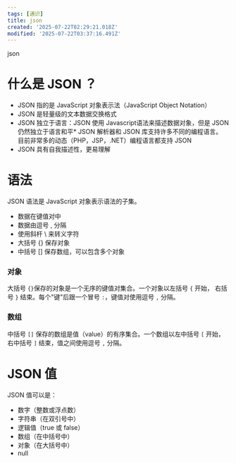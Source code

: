 ```yaml
---
tags: [通识]
title: json
created: '2025-07-22T02:29:21.018Z'
modified: '2025-07-22T03:37:16.491Z'
---
```


json

# 什么是 JSON ？

* JSON 指的是 JavaScript 对象表示法（JavaScript Object Notation）
* JSON 是轻量级的文本数据交换格式
* JSON 独立于语言：JSON 使用 Javascript语法来描述数据对象，但是 JSON 仍然独立于语言和平* JSON 解析器和 JSON 库支持许多不同的编程语言。 目前非常多的动态（PHP，JSP，.NET）编程语言都支持 JSON
* JSON 具有自我描述性，更易理解

# 语法

JSON 语法是 JavaScript 对象表示语法的子集。
* 数据在键值对中
* 数据由逗号 , 分隔
* 使用斜杆 \ 来转义字符
* 大括号 {} 保存对象
* 中括号 [] 保存数组，可以包含多个对象

### 对象
大括号 `{}`保存的对象是一个无序的键值对集合。一个对象以左括号 `{` 开始， 右括号 `}` 结束。每个"键"后跟一个冒号 `:`，键值对使用逗号 `,` 分隔。



### 数组
中括号 `[]` 保存的数组是值（value）的有序集合。一个数组以左中括号 `[` 开始， 右中括号 `]` 结束，值之间使用逗号 `,` 分隔。

# JSON 值

JSON 值可以是：
* 数字（整数或浮点数）
* 字符串（在双引号中）
* 逻辑值（true 或 false）
* 数组（在中括号中）
* 对象（在大括号中）
* null

